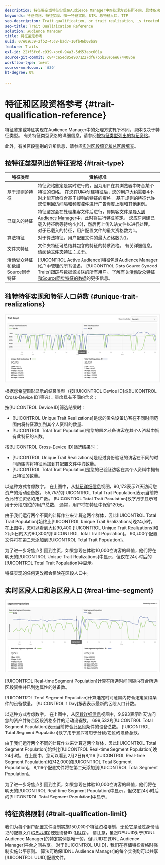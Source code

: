 ```yaml
---
description: 特征鉴定或特征实现在Audience Manager中的处理方式有所不同，具体取决于特征类型。 有关特征资格的详细信息，请参阅下表。
keywords: 特征资格、特征实现、唯一特征实现、UTR、总特征人口、TTP
seo-description: Trait qualification, or trait realization, is treated differently in Audience Manager, depending on trait type. See the table below for detailed information on trait qualification.
seo-title: Trait Qualification Reference
solution: Audience Manager
title: 特征鉴定参考
uuid: 07e0a639-2fb2-45d8-bad7-10fb46b08ba9
feature: Traits
exl-id: 223f5fc6-c939-4bc6-94a3-5d953abc601a
source-git-commit: c844ce5ed85e9071227df67b5b20e6ee674408be
workflow-type: tm+mt
source-wordcount: '826'
ht-degree: 0%

---
```


# 特征和区段资格参考 {#trait-qualification-reference}

特征鉴定或特征实现在Audience Manager中的处理方式有所不同，具体取决于特征类型。 有关特征类型资格的详细信息，请参阅[按特征类型列出的特征资格](#trait-type)。

此外，有关区段鉴别的详细信息，请参阅[实时区段填充和总区段填充](#real-time-segment)。



## 按特征类型列出的特征资格 {#trait-type}

| 特征类型 | 资格标准 |
|---|---|
| 基于规则的特征 | 特征资格鉴定是实时进行的，因为用户在其浏览器中符合某个特征的资格。 在您[在UI中创建特征](create-onboarded-rule-based-traits.md#create-rules-based-or-onboarded-traits)后，您的用户大约需要4小时才能开始符合基于规则的特征的资格。 基于规则的特征允许您使用[回访间隔和频度](../segments/recency-and-frequency.md)控件进行广告频度上限和其他用例。 |
| 已载入的特征 | 特征鉴定会在处理集客文件后进行，即集客文件是[导入到Audience Manager](../../faq/faq-inbound-data-ingestion.md)中，此时将进行特征鉴定。 您应在创建已载入特征后等待约4小时，然后再上传入站文件以进行处理。 对于已载入的特征，用户配置文件的最大资格数为1。 |
| 算法特征 | 对于算法特征，用户配置文件的最大资格数为1。 |
| 文件夹特征 | 文件夹特征可总结其包含的特征的特质资格。 有关详细信息，请阅读[文件夹特征：关于](about-folder-traits.md)。 |
| 活动受众特征和数据Source同步特征 | [!UICONTROL Active Audience]特征包含Audience Manager帐户中管理的所有设备。 [!UICONTROL Data Source Synced Traits]跟踪与数据源关联的所有用户。 了解有关[活动受众特征和Source同步特征的数据](client-activity-synced-audience-traits.md)的更多信息。 |

## 独特特征实现和特征人口总数 {#unique-trait-realizations}

![唯一特征实现](assets/trait-graph.png)

根据您希望图形显示的结果类型（按[!UICONTROL Device ID]或[!UICONTROL Cross-Device ID]筛选），量度具有不同的含义：

按[!UICONTROL Device ID]筛选结果时：

* [!UICONTROL Unique Trait Realizations]是您的匿名设备访客在不同时间范围内将特征添加到其个人资料的数量。
* [!UICONTROL Total Trait Population]是您的匿名设备访客在其个人资料中拥有此特征的人数。

按[!UICONTROL Cross-Device ID]筛选结果时：

* [!UICONTROL Unique Trait Realizations]是经过身份验证的访客在不同的时间范围内将特征添加到其配置文件中的数量。
* [!UICONTROL Total Trait Population]是您的已验证访客在其个人资料中拥有此特征的数量。

以这种方式考虑数字。 在上图中，从[特征详细信息](../../features/traits/trait-details-page.md)视图，90,173表示昨天访问您资产的活动设备数。 55,757的[!UICONTROL Total Trait Population]表示当前符合此特征资格的用户数。 [!UICONTROL Total Trait Population]数字用于显示可用于分段/定位的用户总数。 通常，用户将在特征中保留120天。

由于我们运行两个不同的计算作业来计算这两个群体，因此[!UICONTROL Total Trait Population]始终比[!UICONTROL Unique Trait Realizations]晚24小时。 在上图中，您可以看到大约90,400 [!UICONTROL Unique Trait Realizations]和2月5日的大约90,300的[!UICONTROL Total Trait Population]。 90,400个配置文件将在第二天添加到[!UICONTROL Total Trait Population]。

为了进一步将焦点引回到主页，如果您现在体验10,000位访客的峰值，他们将在明天的[!UICONTROL Unique Trait Realizations]中显示，但仅在24小时后的[!UICONTROL Total Trait Population]中显示。

特征实现的任何更改都会反映在区段人口中。

## 实时区段人口和总区段人口 {#real-time-segment}

![唯一特征实现](assets/segment-graph.png)

[!UICONTROL Real-time Segment Population]计算在所选时间间隔内符合所选区段资格并已到达属性的设备数。

[!UICONTROL Total Segment Population]计算选定时间范围内符合选定区段条件的设备数量。 [!UICONTROL 1 Day]报表表示最新的区段人口计数。

以这种方式考虑数字。 在上图中，从[区段详细信息](../../features/segments/segment-summary-view.md)视图中，9,993表示昨天访问您的资产并符合区段资格条件的活动设备数。 699,532的[!UICONTROL Total Segment Population]表示当前符合此区段条件的设备总数。 [!UICONTROL Total Segment Population]数字用于显示可用于分段/定位的设备总数。

由于我们运行两个不同的计算作业来计算这两个群体，因此[!UICONTROL Total Segment Population]始终比[!UICONTROL Real-time Segment Population]晚24小时。 在上图中，您可以看到2月2日有8,116 [!UICONTROL Real-time Segment Population]和742,000的[!UICONTROL Total Segment Population]。 8,116个配置文件将在第二天添加到[!UICONTROL Total Segment Population]。

为了进一步将焦点引回到主页，如果您现在体验10,000位访客的峰值，他们将在明天的[!UICONTROL Real-time Segment Population]中显示，但仅在24小时后的[!UICONTROL Total Segment Population]中显示。

## 特征资格限制 {#trait-qualification-limit}

我们为每个用户配置文件强制实施150,000个特征资格限制，无论它是经过身份验证的配置文件([DPUUID](../../reference/ids-in-aam.md))还是设备ID ([UUID](../../reference/ids-in-aam.md))。 请注意，虽然DPUUID对于[!DNL Audience Manager]的特定实例是唯一的，但UUID在[!DNL Audience Manager]平台之间共享。 对于[!UICONTROL UUID]，我们在存储特征资格时强制实施公平原则。 算法可确保[!DNL Audience Manager]的每个实例均可以共享[!UICONTROL UUID]配置文件。
